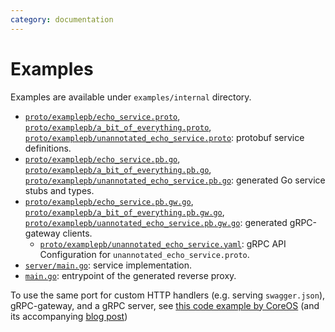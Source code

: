 ```yaml
---
category: documentation
---
```


# Examples

Examples are available under `examples/internal` directory.
* [`proto/examplepb/echo_service.proto`](https://github.com/aromanovich/grpc-gateway/tree/master/examples/internal/proto/examplepb/echo_service.proto),
  [`proto/examplepb/a_bit_of_everything.proto`](https://github.com/aromanovich/grpc-gateway/tree/master/examples/internal/proto/examplepb/a_bit_of_everything.proto),
  [`proto/examplepb/unannotated_echo_service.proto`](https://github.com/aromanovich/grpc-gateway/tree/master/examples/internal/proto/examplepb/unannotated_echo_service.proto):
  protobuf service definitions.
* [`proto/examplepb/echo_service.pb.go`](https://github.com/aromanovich/grpc-gateway/tree/master/examples/internal/proto/examplepb/echo_service.pb.go),
  [`proto/examplepb/a_bit_of_everything.pb.go`](https://github.com/aromanovich/grpc-gateway/tree/master/examples/internal/proto/examplepb/a_bit_of_everything.pb.go),
  [`proto/examplepb/unannotated_echo_service.pb.go`](https://github.com/aromanovich/grpc-gateway/tree/master/examples/internal/proto/examplepb/unannotated_echo_service.pb.go):
  generated Go service stubs and types.
* [`proto/examplepb/echo_service.pb.gw.go`](https://github.com/aromanovich/grpc-gateway/tree/master/examples/internal/proto/examplepb/echo_service.pb.gw.go),
  [`proto/examplepb/a_bit_of_everything.pb.gw.go`](https://github.com/aromanovich/grpc-gateway/tree/master/examples/internal/proto/examplepb/a_bit_of_everything.pb.gw.go),
  [`proto/examplepb/uannotated_echo_service.pb.gw.go`](https://github.com/aromanovich/grpc-gateway/tree/master/examples/internal/proto/examplepb/uannotated_echo_service.pb.gw.go):
  generated gRPC-gateway clients.
  * [`proto/examplepb/unannotated_echo_service.yaml`](https://github.com/aromanovich/grpc-gateway/tree/master/examples/internal/proto/examplepb/uannotated_echo_service.yaml):
  gRPC API Configuration for `unannotated_echo_service.proto`.
* [`server/main.go`](https://github.com/aromanovich/grpc-gateway/tree/master/examples/internal/server/main.go):
  service implementation.
* [`main.go`](https://github.com/aromanovich/grpc-gateway/tree/master/examples/internal/gateway/main.go):
  entrypoint of the generated reverse proxy.

To use the same port for custom HTTP handlers (e.g. serving `swagger.json`),
gRPC-gateway, and a gRPC server, see
[this code example by CoreOS](https://github.com/philips/grpc-gateway-example/blob/master/cmd/serve.go)
(and its accompanying
[blog post](https://coreos.com/blog/grpc-protobufs-swagger.html))


